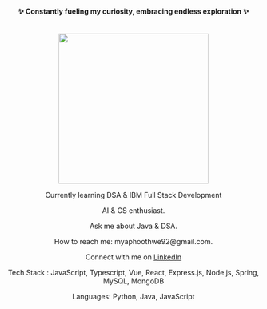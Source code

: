 <div align="center">
  <h4>✨ Constantly fueling my curiosity, embracing endless exploration ✨</h4>
  <br>
  <img src="https://media.giphy.com/media/v1.Y2lkPTc5MGI3NjExN2owdjV4OHJtOHh1MTl0MG9jemhpYTE2MXM5Z3l3MTQ1cjkweXBubSZlcD12MV9pbnRlcm5hbF9naWZfYnlfaWQmY3Q9Zw/PYXSPzKn5tZUsXmrcQ/giphy.gif" width="300">
</div>

<div align="center">
  <p>Currently learning DSA & IBM Full Stack Development</p>
  <p>AI & CS enthusiast.</p>
  <p>Ask me about Java & DSA.</p>
  <p>How to reach me: myaphoothwe92@gmail.com.</p>
  <p>Connect with me on 
  <a href="https://www.linkedin.com/in/mya-phoo-thwe-2a91ab1ab/">LinkedIn</a>
  </p>
 <p>Tech Stack :  JavaScript, Typescript, Vue, React, Express.js, Node.js, Spring, MySQL, MongoDB</p>
<p>Languages: Python, Java, JavaScript</p>
</div>
